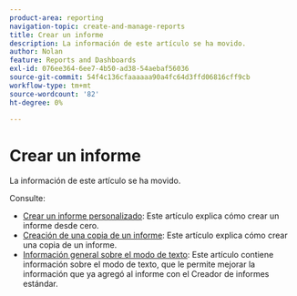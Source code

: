 ```yaml
---
product-area: reporting
navigation-topic: create-and-manage-reports
title: Crear un informe
description: La información de este artículo se ha movido.
author: Nolan
feature: Reports and Dashboards
exl-id: 076ee364-6ee7-4b50-ad38-54aebaf56036
source-git-commit: 54f4c136cfaaaaaa90a4fc64d3ffd06816cff9cb
workflow-type: tm+mt
source-wordcount: '82'
ht-degree: 0%

---
```


# Crear un informe

La información de este artículo se ha movido.

Consulte:

* [Crear un informe personalizado](../../../reports-and-dashboards/reports/creating-and-managing-reports/create-custom-report.md): Este artículo explica cómo crear un informe desde cero.
* [Creación de una copia de un informe](../../../reports-and-dashboards/reports/creating-and-managing-reports/create-copy-report.md): Este artículo explica cómo crear una copia de un informe.
* [Información general sobre el modo de texto](../../../reports-and-dashboards/reports/text-mode/understand-text-mode.md): Este artículo contiene información sobre el modo de texto, que le permite mejorar la información que ya agregó al informe con el Creador de informes estándar.
